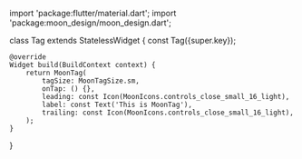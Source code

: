 import 'package:flutter/material.dart';
import 'package:moon_design/moon_design.dart';

class Tag extends StatelessWidget {
    const Tag({super.key});

    @override
    Widget build(BuildContext context) {
        return MoonTag(
            tagSize: MoonTagSize.sm,
            onTap: () {},
            leading: const Icon(MoonIcons.controls_close_small_16_light),
            label: const Text('This is MoonTag'),
            trailing: const Icon(MoonIcons.controls_close_small_16_light),
        );
    }
}
